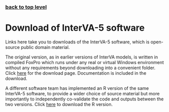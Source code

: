 ### [back to top level](https://github.com/peterbyass/InterVA-5)

# Download of InterVA-5 software

Links here take you to downloads of the InterVA-5 software, which is open-source public domain material.

The original version, as in earlier versions of InterVA models, is written in compiled FoxPro which runs under any real or virtual Windows environment without any requirements beyond downloading into a convenient folder. Click [here](http://www.interva.net/products.htm) for the download page. Documentation is included in the download.

A different software team has implemented an R version of the same InterVA-5 software, to provide a wider choice of source material but more importantly to independently co-validate the code and outputs between the two versions. Click [here](https://github.com/verbal-autopsy-software/InterVA5) to download the R version.
